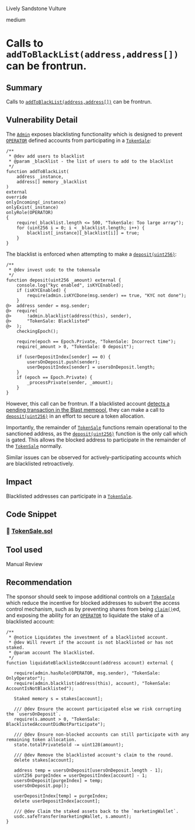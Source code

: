Lively Sandstone Vulture

medium

# Calls to `addToBlackList(address,address[])` can be frontrun.

## Summary

Calls to [`addToBlackList(address,address[])`](https://github.com/sherlock-audit/2024-03-zap-protocol/blob/c2ad35aa844899fa24f6ed0cbfcf6c7e611b061a/zap-contracts-labs/contracts/Admin.sol#L149C14-L149C28) can be frontrun.

## Vulnerability Detail

The [`Admin`](https://github.com/sherlock-audit/2024-03-zap-protocol/blob/main/zap-contracts-labs/contracts/Admin.sol#L149C14-L149C28) exposes blacklisting functionality which is designed to prevent [`OPERATOR`](https://github.com/sherlock-audit/2024-03-zap-protocol/blob/c2ad35aa844899fa24f6ed0cbfcf6c7e611b061a/zap-contracts-labs/contracts/Admin.sol#L23C29-L23C37) defined accounts from participating in a [`TokenSale`](https://github.com/sherlock-audit/2024-03-zap-protocol/blob/main/zap-contracts-labs/contracts/TokenSale.sol):

```solidity
/**
 * @dev add users to blacklist
 * @param _blacklist - the list of users to add to the blacklist
 */
function addToBlackList(
    address _instance,
    address[] memory _blacklist
)
external
override
onlyIncoming(_instance)
onlyExist(_instance)
onlyRole(OPERATOR)
{
    require(_blacklist.length <= 500, "TokenSale: Too large array");
    for (uint256 i = 0; i < _blacklist.length; i++) {
        blacklist[_instance][_blacklist[i]] = true;
    }
}
```

The blacklist is enforced when attempting to make a [`deposit(uint256)`](https://github.com/sherlock-audit/2024-03-zap-protocol/blob/c2ad35aa844899fa24f6ed0cbfcf6c7e611b061a/zap-contracts-labs/contracts/TokenSale.sol#L162):

```solidity
/**
 * @dev invest usdc to the tokensale
 */
function deposit(uint256 _amount) external {
    console.log("kyc enabled", isKYCEnabled);
    if (isKYCEnabled) {
        require(admin.isKYCDone(msg.sender) == true, "KYC not done");
    }
@>  address sender = msg.sender;
@>  require(
@>      !admin.blacklist(address(this), sender),
@>      "TokenSale: Blacklisted"
@>  );
    checkingEpoch();

    require(epoch == Epoch.Private, "TokenSale: Incorrect time");
    require(_amount > 0, "TokenSale: 0 deposit");

    if (userDepositIndex[sender] == 0) {
        usersOnDeposit.push(sender);
        userDepositIndex[sender] = usersOnDeposit.length;
    }
    if (epoch == Epoch.Private) {
        _processPrivate(sender, _amount);
    }
}
```

However, this call can be frontrun. If a blacklisted account [detects a pending transaction in the Blast mempool](https://docs.blast.io/building/transaction-finality#pending), they can make a call to [`deposit(uint256)`](https://github.com/sherlock-audit/2024-03-zap-protocol/blob/c2ad35aa844899fa24f6ed0cbfcf6c7e611b061a/zap-contracts-labs/contracts/TokenSale.sol#L162) in an effort to secure a token allocation.

Importantly, the remainder of [`TokenSale`](https://github.com/sherlock-audit/2024-03-zap-protocol/blob/main/zap-contracts-labs/contracts/TokenSale.sol) functions remain operational to the sanctioned address, as the [`deposit(uint256)`](https://github.com/sherlock-audit/2024-03-zap-protocol/blob/c2ad35aa844899fa24f6ed0cbfcf6c7e611b061a/zap-contracts-labs/contracts/TokenSale.sol#L162) function is the only call which is gated. This allows the blocked address to participate in the remainder of the [`TokenSale`](https://github.com/sherlock-audit/2024-03-zap-protocol/blob/main/zap-contracts-labs/contracts/TokenSale.sol) normally.

Similar issues can be observed for actively-participating accounts which are blacklisted retroactively.

## Impact

Blacklisted addresses can participate in a [`TokenSale`](https://github.com/sherlock-audit/2024-03-zap-protocol/blob/main/zap-contracts-labs/contracts/TokenSale.sol).

## Code Snippet

### 📄 [TokenSale.sol](https://github.com/sherlock-audit/2024-03-zap-protocol/blob/main/zap-contracts-labs/contracts/TokenSale.sol)

## Tool used

Manual Review

## Recommendation

The sponsor should seek to impose additional controls on a [`TokenSale`](https://github.com/sherlock-audit/2024-03-zap-protocol/blob/main/zap-contracts-labs/contracts/TokenSale.sol) which reduce the incentive for blocked addresses to subvert the access control mechanism, such as by preventing shares from being [`claim()`](https://github.com/sherlock-audit/2024-03-zap-protocol/blob/c2ad35aa844899fa24f6ed0cbfcf6c7e611b061a/zap-contracts-labs/contracts/TokenSale.sol#L364C14-L364C21)ed, and exposing the ability for an [`OPERATOR`](https://github.com/sherlock-audit/2024-03-zap-protocol/blob/c2ad35aa844899fa24f6ed0cbfcf6c7e611b061a/zap-contracts-labs/contracts/Admin.sol#L23C29-L23C37) to liquidate the stake of a blacklisted account:

```solidity
/**
 * @notice Liquidates the investment of a blacklisted account.
 * @dev Will revert if the account is not blacklisted or has not staked.
 * @param account The blacklisted.
 */
function liquidateBlacklistedAccount(address account) external {

   require(admin.hasRole(OPERATOR, msg.sender), "TokenSale: OnlyOperator");
   require(admin.blacklist(address(this), account), "TokenSale: AccountIsNotBlacklisted");
   
   Staked memory s = stakes[account];
   
   /// @dev Ensure the account participated else we risk corrupting the `usersOnDeposit`.
   require(s.amount > 0, "TokenSale: BlacklistedAccountDidNotParticipate");
   
   /// @dev Ensure non-blocked accounts can still participate with any remaining token allocation.
   state.totalPrivateSold -= uint128(amount);

   /// @dev Remove the blacklisted account's claim to the round.
   delete stakes[account];
   
   address temp = usersOnDeposit[usersOnDeposit.length - 1];
   uint256 purgeIndex = userDepositIndex[account] - 1;
   usersOnDeposit[purgeIndex] = temp;
   usersOnDeposit.pop();
   
   userDepositIndex[temp] = purgeIndex;
   delete userDepositIndex[account];
   
   /// @dev Claim the staked assets back to the `marketingWallet`.
   usdc.safeTransfer(marketingWallet, s.amount);
}
```

